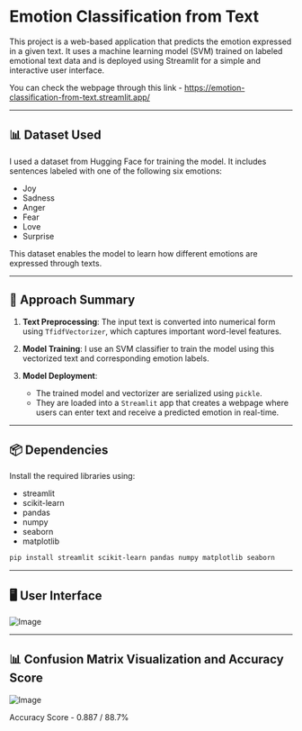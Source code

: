 # Emotion Classification from Text 

This project is a web-based application that predicts the emotion expressed in a given text. It uses a machine learning model (SVM) trained on labeled emotional text data and is deployed using Streamlit for a simple and interactive user interface.

You can check the webpage through this link - https://emotion-classification-from-text.streamlit.app/

--- 

## 📊 Dataset Used

I used a dataset from Hugging Face for training the model. It includes sentences labeled with one of the following six emotions:

- Joy
- Sadness
- Anger
- Fear
- Love
- Surprise

This dataset enables the model to learn how different emotions are expressed through texts.

---

## 🧠 Approach Summary

1. **Text Preprocessing**: The input text is converted into numerical form using `TfidfVectorizer`, which captures important word-level features.

2. **Model Training**: I use an SVM classifier to train the model using this vectorized text and corresponding emotion labels.

3. **Model Deployment**:
   - The trained model and vectorizer are serialized using `pickle`.
   - They are loaded into a `Streamlit` app that creates a webpage where users can enter text and receive a predicted emotion in real-time.
     
---

## 📦 Dependencies

Install the required libraries using:
- streamlit
- scikit-learn
- pandas
- numpy
- seaborn
- matplotlib

```bash
pip install streamlit scikit-learn pandas numpy matplotlib seaborn
```

---

## 🖥️ User Interface

![Image](https://github.com/user-attachments/assets/3d2a0533-add3-4e1d-8ef0-1c39c1ad7ea0)

---

## 📊 Confusion Matrix Visualization and Accuracy Score

![Image](https://github.com/user-attachments/assets/059b3e4e-0397-4de2-9490-33667269cf50)

Accuracy Score - 0.887 / 88.7%
